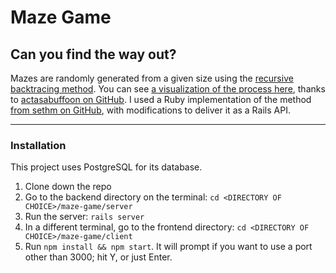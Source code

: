 # Maze Game
## Can you find the way out?

Mazes are randomly generated from a given size using the [recursive backtracing method](https://en.wikipedia.org/wiki/Maze_generation_algorithm#Recursive_backtracker). You can see [a visualization of the process here](https://cdn.rawgit.com/actsasbuffoon/maze-js/master/index.html), thanks to [actasabuffoon on GitHub](https://github.com/actsasbuffoon/maze-js). I used a Ruby implementation of the method [from sethm on GitHub](https://github.com/sethm/ruby_maze), with modifications to deliver it as a Rails API.

---

### Installation
This project uses PostgreSQL for its database.

1. Clone down the repo
2. Go to the backend directory on the terminal: `cd <DIRECTORY OF CHOICE>/maze-game/server`
3. Run the server: `rails server`
4. In a different terminal, go to the frontend directory: `cd <DIRECTORY OF CHOICE>/maze-game/client`
5. Run `npm install && npm start`. It will prompt if you want to use a port other than 3000; hit Y, or just Enter.

<!--
# maze-game
Mod 4 project: a maze game in React



to be cleaned up:
 * unused routes
 
A new maze is generated with forked ruby code and stored in backend

Tiles know where in the maze they are, what exits they have, and if they are the exit. Users can see a 3x3 set of tiles at any given time.

React Heirarchy:
  * App
    * Maze
      * Tile
    * Player
    
Rails Models:
  * User: name, email, password_digest
  * Maze: layout (array of arrays), shortest route?, leaderboard (hash)
  * Attempts: maze id (foreign key), user id (foreign key), current score(step count or time?)

Relationships: 
* Maze -< Tiles
* Maze -< Attempts >- Player

Attempts keep track of number of steps, lower is better. Low scores are recorded

Authentication: users login, use JWT and bcrypt

Data persistence: PostGres? SQL3?
  * Users can log in and see their best scores, compared to other users

Routing: ~~routes are reflected in the url, e.g. /mazes/35/x3/y7~~
  generated mazes have an ID, which means a permanent, sharable URL

Styling: ???

Stretch goals: 
  * guest users can try mazes but can't post scores
  * visually differentiating the tiles
  * leaderboard for each maze with top times, instead of single best time
  * animated character (Josh sprite?)
  
  -->
